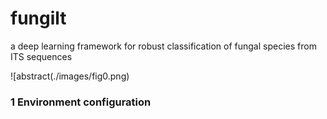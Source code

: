 # fungilt
a deep learning framework for robust classification of fungal species from ITS sequences

![abstract(./images/fig0.png)

### 1 Environment configuration
